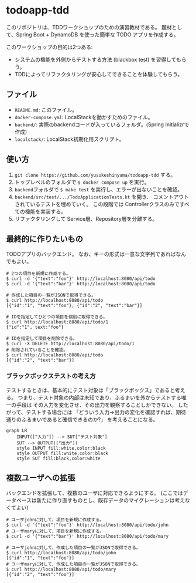 # todoapp-tdd

このリポジトリは、TDDワークショップのための演習教材である。
題材として、Spring Boot + DynamoDB を使った簡単な TODO アプリを作成する。

このワークショップの目的は2つある:

- システムの機能を外側からテストする方法 (blackbox test) を習得してもらう。
- TDDによってリファクタリングが安心してできることを体験してもらう。

## ファイル

- `README.md`: このファイル。
- `docker-compose.yml`: LocalStackを動かすためのファイル。
- `backend/`: 実際のbackendコードが入っているフォルダ。(Spring Initializrで作成)
- `localstack/`: LocalStack初期化用スクリプト。

## 使い方

1. `git clone https://github.com/yusukeshinyama/todoapp-tdd` する。
2. トップレベルのフォルダで `$ docker compose up` を実行。
3. `backend`フォルダで `$ make test` を実行し、エラーが出ないことを確認。
4. `backend/src/test/.../TodoApplicationTests.kt` を開き、
   コメントアウトされているテストを埋めていく。
   この段階では Controllerクラスのみですべての機能を実装する。
5. リファクタリングして Service層、Repository層を分離する。

## 最終的に作りたいもの

TODOアプリのバックエンド。
なお、キーの形式は一意な文字列であればなんでもよい。

```shell
# 2つの項目を新規に作成する。
$ curl -d '{"text":"foo"}' http://localhost:8080/api/todo
$ curl -d '{"text":"bar"}' http://localhost:8080/api/todo

# 作成した項目の一覧がJSONで取得できる。
$ curl http://localhost:8080/api/todo
[{"id":"1", "text":"foo"}, {"id":"2", "text":"bar"}]

# IDを指定してひとつの項目を個別に取得できる。
$ curl http://localhost:8080/api/todo/1
{"id":"1", text:"foo"}

# IDを指定して項目を削除できる。
$ curl -X DELETE http://localhost:8080/api/todo/1
# 削除されていることを確認。
$ curl http://localhost:8080/api/todo
[{"id":"2", "text":"bar"}]
```

### ブラックボックステストの考え方

テストするときは、基本的にテスト対象は「ブラックボックス」であると考える。
つまり、テスト対象の内部は未知であり、ふるまいを外からテストする唯一の手段は
その入力を変化させ、その出力を観察することしかできない。
したがって、テストする場合には
「どういう入力→出力の変化を確認すれば、期待通りのふるまいであると確信できるのか?」
を考えることになる。

```mermaid
graph LR
    INPUT(["入力"]) --> SUT["テスト対象"]
    SUT --> OUTPUT(["出力"])
    style INPUT fill:white,color:black
    style OUTPUT fill:white,color:black
    style SUT fill:black,color:white
```

## 複数ユーザへの拡張

バックエンドを拡張して、複数のユーザに対応できるようにする。
(ここではデータベースは新たに作り直すものとし、既存データのマイグレーションは考えなくてよい)

```shell
# ユーザjohnに対して、項目を新規に作成する。
$ curl -d '{"text":"foo"}' http://localhost:8080/api/todo/john
# ユーザmaryに対して、項目を新規に作成する。
$ curl -d '{"text":"bar"}' http://localhost:8080/api/todo/mary

# ユーザjohnに対して、作成した項目の一覧がJSONで取得できる。
$ curl http://localhost:8080/api/todo/john
[{"id":"1", "text":"foo"}]
# ユーザmaryに対して、作成した項目の一覧がJSONで取得できる。
$ curl http://localhost:8080/api/todo/mary
[{"id":"2", "text":"foo"}]
```
